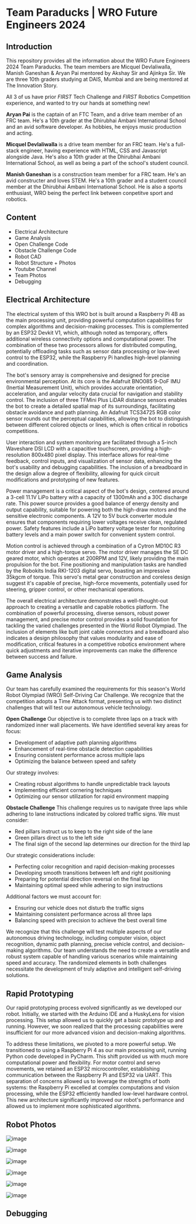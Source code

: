 # Team Paraducks | WRO Future Engineers 2024

## Introduction
This repository provides all the information about the WRO Future Engineers 2024 Team Paraducks. The team members are Micquel Devlaliwalla, Manish Ganeshan & Aryan Pai mentored by Akshay Sir and Ajinkya Sir. We are three 10th graders studying at DAIS, Mumbai and are being mentored at The Innovation Story.

All 3 of us have prior *FIRST* Tech Challenge and *FIRST* Robotics Competition experience, and wanted to try our hands at something new!

**Aryan Pai** is the captain of an FTC Team, and a drive team member of an FRC team. He's a 10th grader at the Dhirubhai Ambani International School and an avid software developer. As hobbies, he enjoys music production and acting.

**Micquel Devlaliwalla** is a drive team member for an FRC team. He's a full-stack engineer, having experience with HTML, CSS and Javascript alongside Java. He's also a 10th grader at the Dhirubhai Ambani International School, as well as being a part of the school's student council.

**Manish Ganeshan** is a construction team member for a FRC team. He's an avid constructer and loves STEM. He's a 10th grader and a student council member at the Dhirubhai Ambani International School. He is also a sports enthusiast, WRO being the perfect link between conpetitve sport and robotics.

## Content
* Electrical Architecture
* Game Analysis
* Open Challenge Code
* Obstacle Challenge Code
* Robot CAD
* Robot Structure + Photos
* Youtube Channel
* Team Photos
* Debugging

## Electrical Architecture

The electrical system of this WRO bot is built around a Raspberry Pi 4B as the main processing unit, providing powerful computation capabilities for complex algorithms and decision-making processes. This is complemented by an ESP32 Devkit V1, which, although noted as temporary, offers additional wireless connectivity options and computational power. The combination of these two processors allows for distributed computing, potentially offloading tasks such as sensor data processing or low-level control to the ESP32, while the Raspberry Pi handles high-level planning and coordination.

The bot's sensory array is comprehensive and designed for precise environmental perception. At its core is the Adafruit BNO085 9-DoF IMU (Inertial Measurement Unit), which provides accurate orientation, acceleration, and angular velocity data crucial for navigation and stability control. The inclusion of three TFMini Plus LiDAR distance sensors enables the bot to create a detailed spatial map of its surroundings, facilitating obstacle avoidance and path planning. An Adafruit TCS34725 RGB color sensor rounds out the perceptual capabilities, allowing the bot to distinguish between different colored objects or lines, which is often critical in robotics competitions.

User interaction and system monitoring are facilitated through a 5-inch Waveshare DSI LCD with a capacitive touchscreen, providing a high-resolution 800x480 pixel display. This interface allows for real-time feedback, control inputs, and visualization of sensor data, enhancing the bot's usability and debugging capabilities. The inclusion of a breadboard in the design allow a degree of flexibility, allowing for quick circuit modifications and prototyping of new features.

Power management is a critical aspect of the bot's design, centered around a 3-cell 11.1V LiPo battery with a capacity of 1300mAh and a 30C discharge rate. This power source provides a good balance of energy density and output capability, suitable for powering both the high-draw motors and the sensitive electronic components. A 12V to 5V buck converter module ensures that components requiring lower voltages receive clean, regulated power. Safety features include a LiPo battery voltage tester for monitoring battery levels and a main power switch for convenient system control.

Motion control is achieved through a combination of a Cytron MD10C R3 motor driver and a high-torque servo. The motor driver manages the SE DC geared motor, which operates at 200RPM and 12V, likely providing the main propulsion for the bot. Fine positioning and manipulation tasks are handled by the Robokits India RKI-1203 digital servo, boasting an impressive 35kgcm of torque. This servo's metal gear construction and coreless design suggest it's capable of precise, high-force movements, potentially used for steering, gripper control, or other mechanical operations.

The overall electrical architecture demonstrates a well-thought-out approach to creating a versatile and capable robotics platform. The combination of powerful processing, diverse sensors, robust power management, and precise motor control provides a solid foundation for tackling the varied challenges presented in the World Robot Olympiad. The inclusion of elements like butt joint cable connectors and a breadboard also indicates a design philosophy that values modularity and ease of modification, critical features in a competitive robotics environment where quick adjustments and iterative improvements can make the difference between success and failure.

## Game Analysis
Our team has carefully examined the requirements for this season's World Robot Olympiad (WRO) Self-Driving Car Challenge. We recognize that the competition adopts a Time Attack format, presenting us with two distinct challenges that will test our autonomous vehicle technology.

**Open Challenge**
Our objective is to complete three laps on a track with randomized inner wall placements. We have identified several key areas for focus:

* Development of adaptive path planning algorithms
* Enhancement of real-time obstacle detection capabilities
* Ensuring consistent performance across multiple laps
* Optimizing the balance between speed and safety

Our strategy involves:

* Creating robust algorithms to handle unpredictable track layouts
* Implementing efficient cornering techniques
* Optimizing our sensor utilization for rapid environment mapping


**Obstacle Challenge**
This challenge requires us to navigate three laps while adhering to lane instructions indicated by colored traffic signs. We must consider:

* Red pillars instruct us to keep to the right side of the lane
* Green pillars direct us to the left side
* The final sign of the second lap determines our direction for the third lap

Our strategic considerations include:

* Perfecting color recognition and rapid decision-making processes
* Developing smooth transitions between left and right positioning
* Preparing for potential direction reversal on the final lap
* Maintaining optimal speed while adhering to sign instructions

Additional factors we must account for:
* Ensuring our vehicle does not disturb the traffic signs
* Maintaining consistent performance across all three laps
* Balancing speed with precision to achieve the best overall time

We recognize that this challenge will test multiple aspects of our autonomous driving technology, including computer vision, object recognition, dynamic path planning, precise vehicle control, and decision-making algorithms.
Our team understands the need to create a versatile and robust system capable of handling various scenarios while maintaining speed and accuracy. The randomized elements in both challenges necessitate the development of truly adaptive and intelligent self-driving solutions.

## Rapid Prototyping

Our rapid prototyping process evolved significantly as we developed our robot. Initially, we started with the Arduino IDE and a HuskyLens for vision processing. This setup allowed us to quickly get a basic prototype up and running. However, we soon realized that the processing capabilities were insufficient for our more advanced vision and decision-making algorithms.

To address these limitations, we pivoted to a more powerful setup. We transitioned to using a Raspberry Pi 4 as our main processing unit, running Python code developed in PyCharm. This shift provided us with much more computational power and flexibility. For motor control and servo movements, we retained an ESP32 microcontroller, establishing communication between the Raspberry Pi and ESP32 via UART. This separation of concerns allowed us to leverage the strengths of both systems: the Raspberry Pi excelled at complex computations and vision processing, while the ESP32 efficiently handled low-level hardware control. This new architecture significantly improved our robot's performance and allowed us to implement more sophisticated algorithms.

## Robot Photos

![image](https://github.com/user-attachments/assets/d9219694-5fc7-42ac-bf8e-7ec5185aebed)

![image](https://github.com/user-attachments/assets/89cd5e08-d41c-428e-8fff-790a9f905dad)

![image](https://github.com/user-attachments/assets/915d3601-9517-48dd-935f-37e742e6c9c8)

![image](https://github.com/user-attachments/assets/76ab2de8-cfe6-48e6-9306-c60922ddec73)


![image](https://github.com/user-attachments/assets/b861fbc4-687c-4396-977f-e003d53092af)

![image](https://github.com/user-attachments/assets/d344d820-f7d5-47eb-8287-e00daeffea4f)


## Debugging
    
